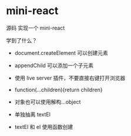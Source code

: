 # mini-react
源码
实现一个 mini-react

学到了什么？
- document.createElement 可以创建元素
- appendChild 可以添加一个子元素
- 使用 live server 插件，不要直接右键打开浏览器
- function(...children){return children}
- 对象也可以使用解构...object

- 单独抽离 textEl
- textEl 和 el 使用函数创建
